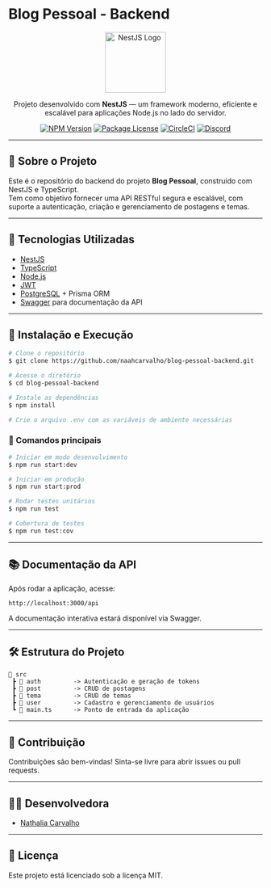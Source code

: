 
# Blog Pessoal - Backend

<p align="center">
  <img src="https://nestjs.com/img/logo-small.svg" width="120" alt="NestJS Logo" />
</p>

<p align="center">
  Projeto desenvolvido com <strong>NestJS</strong> — um framework moderno, eficiente e escalável para aplicações Node.js no lado do servidor.
</p>

<p align="center">
  <a href="https://www.npmjs.com/package/@nestjs/core" target="_blank"><img src="https://img.shields.io/npm/v/@nestjs/core.svg" alt="NPM Version" /></a>
  <a href="https://www.npmjs.com/package/@nestjs/core" target="_blank"><img src="https://img.shields.io/npm/l/@nestjs/core.svg" alt="Package License" /></a>
  <a href="https://circleci.com/gh/nestjs/nest" target="_blank"><img src="https://img.shields.io/circleci/build/github/nestjs/nest/master" alt="CircleCI" /></a>
  <a href="https://discord.gg/G7Qnnhy" target="_blank"><img src="https://img.shields.io/badge/discord-online-brightgreen.svg" alt="Discord"/></a>
</p>

---

## 📌 Sobre o Projeto

Este é o repositório do backend do projeto **Blog Pessoal**, construído com NestJS e TypeScript.  
Tem como objetivo fornecer uma API RESTful segura e escalável, com suporte a autenticação, criação e gerenciamento de postagens e temas.

---

## 🚀 Tecnologias Utilizadas

- [NestJS](https://nestjs.com/)
- [TypeScript](https://www.typescriptlang.org/)
- [Node.js](https://nodejs.org/)
- [JWT](https://jwt.io/)
- [PostgreSQL](https://www.postgresql.org/) + Prisma ORM
- [Swagger](https://swagger.io/) para documentação da API

---

## 🔧 Instalação e Execução

```bash
# Clone o repositório
$ git clone https://github.com/naahcarvalho/blog-pessoal-backend.git

# Acesse o diretório
$ cd blog-pessoal-backend

# Instale as dependências
$ npm install

# Crie o arquivo .env com as variáveis de ambiente necessárias
```

### 🌱 Comandos principais

```bash
# Iniciar em modo desenvolvimento
$ npm run start:dev

# Iniciar em produção
$ npm run start:prod

# Rodar testes unitários
$ npm run test

# Cobertura de testes
$ npm run test:cov
```

---

## 📚 Documentação da API

Após rodar a aplicação, acesse:

```
http://localhost:3000/api
```

A documentação interativa estará disponível via Swagger.

---

## 🛠 Estrutura do Projeto

```
📁 src
 ┣ 📂 auth         -> Autenticação e geração de tokens
 ┣ 📂 post         -> CRUD de postagens
 ┣ 📂 tema         -> CRUD de temas
 ┣ 📂 user         -> Cadastro e gerenciamento de usuários
 ┗ 📜 main.ts      -> Ponto de entrada da aplicação
```

---

## 🤝 Contribuição

Contribuições são bem-vindas! Sinta-se livre para abrir issues ou pull requests.

---

## 🧑‍💻 Desenvolvedora

- [Nathalia Carvalho](https://github.com/naahcarvalho)

---

## 📝 Licença

Este projeto está licenciado sob a licença MIT.
